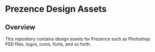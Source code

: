 # Prezence Design Assets

## Overview
This repository contains design assets for Prezence such as Photoshop PSD files, logos, icons, fonts, and so forth.